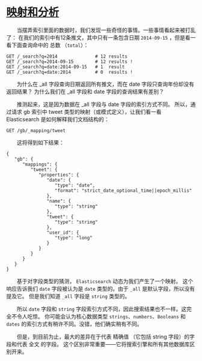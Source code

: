 # [映射和分析](README.md)  
&emsp;&emsp;当摆弄索引里面的数据时，我们发现一些奇怪的事情。一些事情看起来被打乱了：
在我们的索引中有12条推文，其中只有一条包含日期 `2014-09-15` ，但是看一看下面查询命中的 总数 （`total`）：
```$xslt
GET /_search?q=2014              # 12 results
GET /_search?q=2014-09-15        # 12 results !
GET /_search?q=date:2014-09-15   # 1  result
GET /_search?q=date:2014         # 0  results !
```
&emsp;&emsp;为什么在 _all 字段查询日期返回所有推文，而在 date 字段只查询年份却没有返回结果？
为什么我们在 _all 字段和 date 字段的查询结果有差别？

&emsp;&emsp;推测起来，这是因为数据在 _all 字段与 date 字段的索引方式不同。
所以，通过请求 gb 索引中 tweet 类型的映射（或模式定义），让我们看一看 Elasticsearch 是如何解释我们文档结构的：
```$xslt
GET /gb/_mapping/tweet
```
&emsp;&emsp;这将得到如下结果：
```$xslt
{
   "gb": {
      "mappings": {
         "tweet": {
            "properties": {
               "date": {
                  "type": "date",
                  "format": "strict_date_optional_time||epoch_millis"
               },
               "name": {
                  "type": "string"
               },
               "tweet": {
                  "type": "string"
               },
               "user_id": {
                  "type": "long"
               }
            }
         }
      }
   }
}
```
&emsp;&emsp;基于对字段类型的猜测， `Elasticsearch` 动态为我们产生了一个映射。
这个响应告诉我们 `date` 字段被认为是 `date` 类型的。由于 `_all` 是默认字段，所以没有提及它。
但是我们知道 `_all` 字段是 `string` 类型的。

&emsp;&emsp;所以 `date` 字段和 `string` 字段索引方式不同，因此搜索结果也不一样。这完全不令人吃惊。
你可能会认为核心数据类型 `strings`、`numbers`、`Booleans` 和 `dates` 的索引方式有稍许不同。没错，他们确实稍有不同。

&emsp;&emsp;但是，到目前为止，最大的差异在于代表 精确值 （它包括 string 字段）的字段和代表 全文 的字段。
这个区别非常重要——它将搜索引擎和所有其他数据库区别开来。


